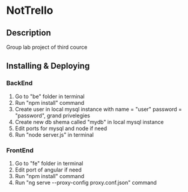 # NotTrello

## Description

Group lab project of third cource

## Installing & Deploying

### BackEnd

1. Go to "be" folder in terminal
2. Run "npm install" command
3. Create user in local mysql instance with name = "user" password = "password", grand privelegies
4. Create new db shema called "mydb" in local mysql instance
5. Edit ports for mysql and node if need
6. Run "node server.js" in terminal

### FrontEnd
1. Go to "fe" folder in terminal
2. Edit port of angular if need
3. Run "npm install" command
4. Run "ng serve --proxy-config proxy.conf.json" command
